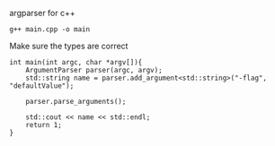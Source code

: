 argparser for c++

```
g++ main.cpp -o main
```

Make sure the types are correct
```
int main(int argc, char *argv[]){
    ArgumentParser parser(argc, argv);
    std::string name = parser.add_argument<std::string>("-flag", "defaultValue");

    parser.parse_arguments();

    std::cout << name << std::endl;
    return 1;
}
```